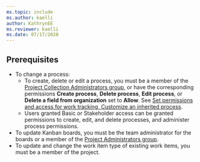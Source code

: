 ```yaml
---
ms.topic: include
ms.author: kaelli
author: KathrynEE
ms.reviewer: kaelli
ms.date: 07/17/2020
---
```


## Prerequisites

- To change a process: 
	- To create, delete or edit a process, you must be a member of the [Project Collection Administrators group](../../security/set-project-collection-level-permissions.md), or have the corresponding permissions **Create process**, **Delete process**, **Edit process**, or **Delete a field from organization** set to **Allow**. See [Set permissions and access for work tracking, Customize an inherited process](../../security/set-permissions-access-work-tracking.md#customize-an-inherited-process).
	- Users granted Basic or Stakeholder access can be granted permissions to create, edit, and delete processes, and administer process permissions. 
- To update Kanban boards, you must be the team administrator for the boards or a member of the [Project Administrators group](../../security/set-project-collection-level-permissions.md).
- To update and change the work item type of existing work items, you must be a member of the project.